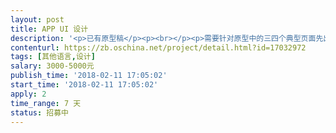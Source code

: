 ```yaml
---                
layout: post       
title: APP UI 设计           
description: '<p>已有原型稿</p><p><br></p><p>需要针对原型中的三四个典型页面先出3-4套设计风格提案（主要是配色风格）备选。在选中某套方案后，再设计剩下的页面。</p><p><br></p><ol><li>有足够的时间来完成设计</li><li>有专业的审美观，UI设计感</li><li>需要最终交付：视觉规范输出，切图等</li></ol><p><br></p><p>其中，</p><ol><li>年前需要完成设计风格确认，14号早上提交，当天确认。</li><li>年后上班前需要完成所有的设计。</li></ol><p><br></p><p>费用已经商量好，3k固定费用，1k奖励费用，只要最终效果能让我方满意(85分)，额外给1k红包。</p>'     
contenturl: https://zb.oschina.net/project/detail.html?id=17032972      
tags: [其他语言,设计]            
salary: 3000-5000元          
publish_time: '2018-02-11 17:05:02'         
start_time: '2018-02-11 17:05:02'           
apply: 2                   
time_range: 7 天              
status: 招募中                  
---                 
```

